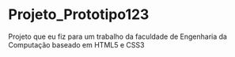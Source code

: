 # Projeto_Prototipo123
Projeto que eu fiz para um trabalho da faculdade de Engenharia da Computação baseado em HTML5 e CSS3
